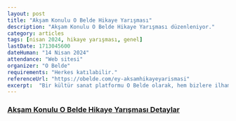 ```yaml
---
layout: post
title: "Akşam Konulu O Belde Hikaye Yarışması"
description: "Akşam Konulu O Belde Hikaye Yarışması düzenleniyor."
category: articles
tags: [nisan 2024, hikaye yarışması, genel]
lastDate: 1713045600
dateHuman: "14 Nisan 2024"
attendance: "Web sitesi"
organizer: "O Belde"
requirements: "Herkes katılabilir."
referenceUrl: "https://obelde.com/ey-aksamhikayeyarismasi"
excerpt:  "Bir kültür sanat platformu O Belde olarak, hem bizlere ilham veren Ahmet Haşim'i yad etmek ve belki onun anlaşılmasına vesile olmak, hem topluluğumuz büyüterek yeni kimselerle sayımızı arttırmak; daha mühimi edebi sahada daha çok teksif edebilmek için akşam konulu <strong>O Belde Hikaye Yarışması</strong> düzenliyoruz."
---
```


### [Akşam Konulu O Belde Hikaye Yarışması Detaylar](https://obelde.com/ey-aksamhikayeyarismasi)
